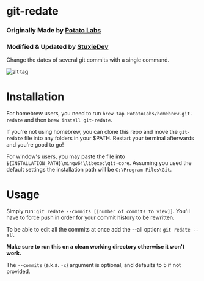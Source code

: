 # git-redate
### Originally Made by [Potato Labs](http://taterlabs.com)

### Modified & Updated by [StuxieDev](http://stuxie.dev)

Change the dates of several git commits with a single command.

![alt tag](https://i.stack.imgur.com/yE4cQ.gif)

# Installation

For homebrew users, you need to run `brew tap PotatoLabs/homebrew-git-redate` and then `brew install git-redate`.

If you're not using homebrew, you can clone this repo and move the `git-redate` file into any folders in your $PATH. Restart your terminal afterwards and you're good to go!

For window's users, you may paste the file into `${INSTALLATION_PATH}\mingw64\libexec\git-core`. Assuming you used the default settings the installation path will be `C:\Program Files\Git`.

# Usage

Simply run: `git redate --commits [[number of commits to view]]`.  You'll have to force push in order for your commit history to be rewritten.

To be able to edit all the commits at once add the --all option: `git redate --all`

**Make sure to run this on a clean working directory otherwise it won't work.**

The `--commits` (a.k.a. `-c`) argument is optional, and defaults to 5 if not provided.


